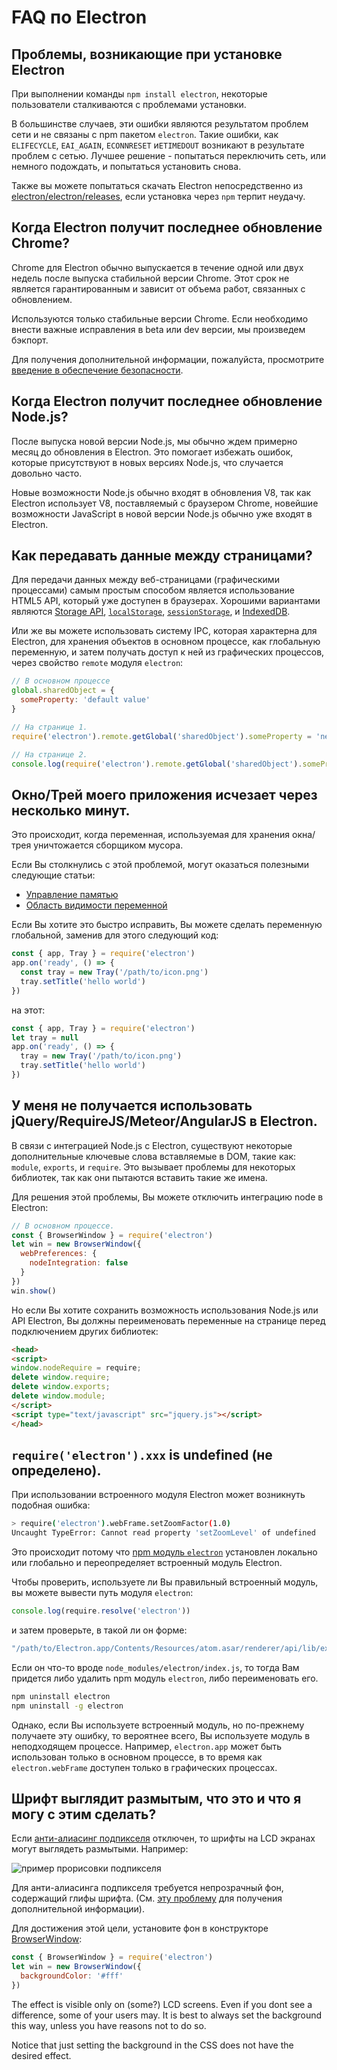 # FAQ по Electron

## Проблемы, возникающие при установке Electron

При выполнении команды `npm install electron`, некоторые пользователи сталкиваются с проблемами установки.

В большинстве случаев, эти ошибки являются результатом проблем сети и не связаны с npm пакетом `electron`. Такие ошибки, как `ELIFECYCLE`, `EAI_AGAIN`, `ECONNRESET` и`ETIMEDOUT` возникают в результате проблем с сетью. Лучшее решение - попытаться переключить сеть, или немного подождать, и попытаться установить снова.

Также вы можете попытаться скачать Electron непосредственно из [electron/electron/releases](https://github.com/electron/electron/releases), если установка через `npm` терпит неудачу.

## Когда Electron получит последнее обновление Chrome?

Chrome для Electron обычно выпускается в течение одной или двух недель после выпуска стабильной версии Chrome. Этот срок не является гарантированным и зависит от объема работ, связанных с обновлением.

Используются только стабильные версии Chrome. Если необходимо внести важные исправления в beta или dev версии, мы произведем бэкпорт.

Для получения дополнительной информации, пожалуйста, просмотрите [введение в обеспечение безопасности](tutorial/security.md).

## Когда Electron получит последнее обновление Node.js?

После выпуска новой версии Node.js, мы обычно ждем примерно месяц до обновления в Electron. Это помогает избежать ошибок, которые присутствуют в новых версиях Node.js, что случается довольно часто.

Новые возможности Node.js обычно входят в обновления V8, так как Electron использует V8, поставляемый с браузером Chrome, новейшие возможности JavaScript в новой версии Node.js обычно уже входят в Electron.

## Как передавать данные между страницами?

Для передачи данных между веб-страницами (графическими процессами) самым простым способом является использование HTML5 API, который уже доступен в браузерах. Хорошими вариантами являются [Storage API](https://developer.mozilla.org/en-US/docs/Web/API/Storage), [`localStorage`](https://developer.mozilla.org/en-US/docs/Web/API/Window/localStorage), [`sessionStorage`](https://developer.mozilla.org/en-US/docs/Web/API/Window/sessionStorage), и [IndexedDB](https://developer.mozilla.org/en-US/docs/Web/API/IndexedDB_API).

Или же вы можете использовать систему IPC, которая характерна для Electron, для хранения объектов в основном процессе, как глобальную переменную, и затем получать доступ к ней из графических процессов, через свойство `remote` модуля `electron`:

```javascript
// В основном процессе
global.sharedObject = {
  someProperty: 'default value'
}
```

```javascript
// На странице 1.
require('electron').remote.getGlobal('sharedObject').someProperty = 'new value'
```

```javascript
// На странице 2.
console.log(require('electron').remote.getGlobal('sharedObject').someProperty)
```

## Окно/Трей моего приложения исчезает через несколько минут.

Это происходит, когда переменная, используемая для хранения окна/трея уничтожается сборщиком мусора.

Если Вы столкнулись с этой проблемой, могут оказаться полезными следующие статьи:

* [Управление памятью](https://developer.mozilla.org/en-US/docs/Web/JavaScript/Memory_Management)
* [Область видимости переменной](https://msdn.microsoft.com/library/bzt2dkta(v=vs.94).aspx)

Если Вы хотите это быстро исправить, Вы можете сделать переменную глобальной, заменив для этого следующий код:

```javascript
const { app, Tray } = require('electron')
app.on('ready', () => {
  const tray = new Tray('/path/to/icon.png')
  tray.setTitle('hello world')
})
```

на этот:

```javascript
const { app, Tray } = require('electron')
let tray = null
app.on('ready', () => {
  tray = new Tray('/path/to/icon.png')
  tray.setTitle('hello world')
})
```

## У меня не получается использовать jQuery/RequireJS/Meteor/AngularJS в Electron.

В связи с интеграцией Node.js с Electron, существуют некоторые дополнительные ключевые слова вставляемые в DOM, такие как: `module`, `exports`, и `require`. Это вызывает проблемы для некоторых библиотек, так как они пытаются вставить такие же имена.

Для решения этой проблемы, Вы можете отключить интеграцию node в Electron:

```javascript
// В основном процессе.
const { BrowserWindow } = require('electron')
let win = new BrowserWindow({
  webPreferences: {
    nodeIntegration: false
  }
})
win.show()
```

Но если Вы хотите сохранить возможность использования Node.js или API Electron, Вы должны переименовать переменные на странице перед подключением других библиотек:

```html
<head>
<script>
window.nodeRequire = require;
delete window.require;
delete window.exports;
delete window.module;
</script>
<script type="text/javascript" src="jquery.js"></script>
</head>
```

## `require('electron').xxx` is undefined (не определено).

При использовании встроенного модуля Electron может возникнуть подобная ошибка:

```sh
> require('electron').webFrame.setZoomFactor(1.0)
Uncaught TypeError: Cannot read property 'setZoomLevel' of undefined
```

Это происходит потому что [npm модуль `electron`](https://www.npmjs.com/package/electron) установлен локально или глобально и переопределяет встроенный модуль Electron.

Чтобы проверить, используете ли Вы правильный встроенный модуль, вы можете вывести путь модуля `electron`:

```javascript
console.log(require.resolve('electron'))
```

и затем проверьте, в такой ли он форме:

```sh
"/path/to/Electron.app/Contents/Resources/atom.asar/renderer/api/lib/exports/electron.js"
```

Если он что-то вроде `node_modules/electron/index.js`, то тогда Вам придется либо удалить npm модуль `electron`, либо переименовать его.

```sh
npm uninstall electron
npm uninstall -g electron
```

Однако, если Вы используете встроенный модуль, но по-прежнему получаете эту ошибку, то вероятнее всего, Вы используете модуль в неподходящем процессе. Например, `electron.app` может быть использован только в основном процессе, в то время как `electron.webFrame` доступен только в графических процессах.

## Шрифт выглядит размытым, что это и что я могу с этим сделать?

Если [анти-алиасинг подпикселя](http://alienryderflex.com/sub_pixel/) отключен, то шрифты на LCD экранах могут выглядеть размытыми. Например:

![пример прорисовки подпикселя](images/subpixel-rendering-screenshot.gif)

Для анти-алиасинга подпикселя требуется непрозрачный фон, содержащий глифы шрифта. (См. [эту проблему](https://github.com/electron/electron/issues/6344#issuecomment-420371918) для получения дополнительной информации).

Для достижения этой цели, установите фон в конструкторе [BrowserWindow](api/browser-window.md):

```javascript
const { BrowserWindow } = require('electron')
let win = new BrowserWindow({
  backgroundColor: '#fff'
})
```

The effect is visible only on (some?) LCD screens. Even if you dont see a difference, some of your users may. It is best to always set the background this way, unless you have reasons not to do so.

Notice that just setting the background in the CSS does not have the desired effect.